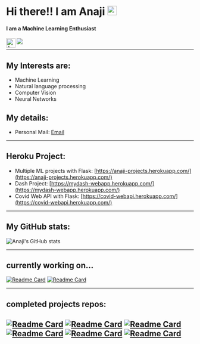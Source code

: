 
# Hi there!! I am Anaji <img src="https://media.giphy.com/media/hvRJCLFzcasrR4ia7z/giphy.gif" width="25px">

#### I am a Machine Learning Enthusiast

<a href="https://www.linkedin.com/in/anaji-kadam-1944b2141">
  <img align="left" alt="Anaji Kadam LinkedIN" width="25px" src="https://raw.githubusercontent.com/peterthehan/peterthehan/master/assets/linkedin.svg" />
</a>


![](https://visitor-badge.glitch.me/badge?page_id=anajikadam.anajikadam)

------
## My Interests are:

- Machine Learning
- Natural language processing
- Computer Vision
- Neural Networks

## My details:

- Personal Mail: [Email](https://mail.google.com/mail/u/0/?view=cm&fs=1&tf=1&source=mailto&to=anajikadam17@gmail.com)
----
## Heroku Project:

- Multiple ML projects with Flask: [https://anaji-projects.herokuapp.com/](https://anaji-projects.herokuapp.com/)
- Dash Project: [https://mydash-webapp.herokuapp.com/](https://mydash-webapp.herokuapp.com/)
- Covid Web API with Flask: [https://covid-webapi.herokuapp.com/](https://covid-webapi.herokuapp.com/)
-----

## My GitHub stats:
![Anaji's GitHub stats](https://github-readme-stats.vercel.app/api?username=anajikadam&show_icons=true&theme=radical&hide=contribs)

-----
## currently working on...
[![Readme Card](https://github-readme-stats.vercel.app/api/pin/?username=anajikadam&repo=Resume-Classifier)](https://github.com/anajikadam/Resume-Classifier)
[![Readme Card](https://github-readme-stats.vercel.app/api/pin/?username=anajikadam&repo=NLP)](https://github.com/anajikadam/NLP)

-----
## completed projects repos:
[![Readme Card](https://github-readme-stats.vercel.app/api/pin/?username=anajikadam&repo=Web_API)](https://github.com/anajikadam/Web_API)
[![Readme Card](https://github-readme-stats.vercel.app/api/pin/?username=anajikadam&repo=Dash_App_Project)](https://github.com/anajikadam/Dash_App_Project)
[![Readme Card](https://github-readme-stats.vercel.app/api/pin/?username=anajikadam&repo=Chatbot)](https://github.com/anajikadam/Chatbot)
[![Readme Card](https://github-readme-stats.vercel.app/api/pin/?username=anajikadam&repo=Image-Classification)](https://github.com/anajikadam/Image-Classification)
[![Readme Card](https://github-readme-stats.vercel.app/api/pin/?username=anajikadam&repo=Flask_Projects)](https://github.com/anajikadam/Flask_Projects)
[![Readme Card](https://github-readme-stats.vercel.app/api/pin/?username=anajikadam&repo=MongoDB)](https://github.com/anajikadam/MongoDB)
-----

